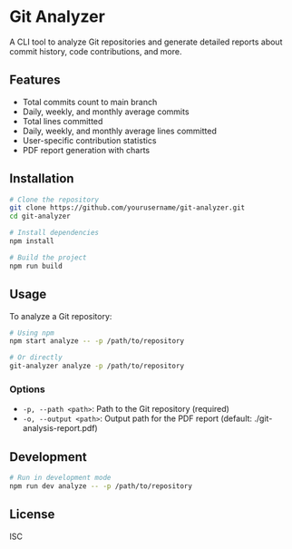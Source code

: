# Git Analyzer

A CLI tool to analyze Git repositories and generate detailed reports about commit history, code contributions, and more.

## Features

- Total commits count to main branch
- Daily, weekly, and monthly average commits
- Total lines committed
- Daily, weekly, and monthly average lines committed
- User-specific contribution statistics
- PDF report generation with charts

## Installation

```bash
# Clone the repository
git clone https://github.com/yourusername/git-analyzer.git
cd git-analyzer

# Install dependencies
npm install

# Build the project
npm run build
```

## Usage

To analyze a Git repository:

```bash
# Using npm
npm start analyze -- -p /path/to/repository

# Or directly
git-analyzer analyze -p /path/to/repository
```

### Options

- `-p, --path <path>`: Path to the Git repository (required)
- `-o, --output <path>`: Output path for the PDF report (default: ./git-analysis-report.pdf)

## Development

```bash
# Run in development mode
npm run dev analyze -- -p /path/to/repository
```

## License

ISC 